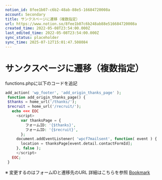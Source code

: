 ```yaml
---
notion_id: 8fee1b07-c6b2-48ab-88e5-16684720008a
account: Secondary
title: サンクスページに遷移（複数指定）
url: https://www.notion.so/8fee1b07c6b248ab88e516684720008a
created_time: 2022-05-08T23:54:00.000Z
last_edited_time: 2022-05-08T23:54:00.000Z
sync_status: placeholder
sync_time: 2025-07-12T15:01:47.508084
---
```

# サンクスページに遷移（複数指定）

functions.phpに以下のコードを追記
```php
add_action( 'wp_footer', 'add_origin_thanks_page' );
 function add_origin_thanks_page() {
 $thanks = home_url('/thanks/');
 $recruit = home_url('/recruit/');
   echo <<< EOC
     <script>
       var thanksPage = {
         フォームID: '{$thanks}',
         フォームID: '{$recruit}',
       };
     document.addEventListener( 'wpcf7mailsent', function( event ) {
       location = thanksPage[event.detail.contactFormId];
     }, false );
     </script>
   EOC;
 }
```
※ 変更するのはフォームIDと遷移先のURL
詳細はこちらを参照
[Bookmark](https://junpei-sugiyama.com/contact-form-7-thanks-page/)
